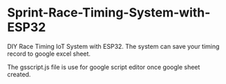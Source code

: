 # Sprint-Race-Timing-System-with-ESP32
DIY Race Timing IoT System with ESP32. The system can save your timing record to google excel sheet. 

The gsscript.js file is use for google script editor once google sheet created.  
